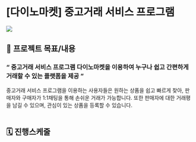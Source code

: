 # [다이노마켓] 중고거래 서비스 프로그램
<p> 
<img src="https://img.shields.io/badge/Java-3776AB?style=flat-square&logo=Java&logoColor=white"/>
</p>

## 📑 프로젝트 목표/내용
### “ 중고거래 서비스 프로그램 다이노마켓을 이용하여 누구나 쉽고 간편하게 거래할 수 있는 플랫폼을 제공 ” <br>
중고거래 서비스 프로그램을 이용하는 사용자들은 원하는 상품을 쉽고 빠르게 찾아, 판매자와 구매자가 1:1채팅을 통해 손쉬운 거래가 가능합니다. 또한 판매자에 대한 거래평을 남길 수 있으며, 관심이 있는 상품을 등록할 수 있습니다. <br><br>

## 🗓️ 진행스케줄
